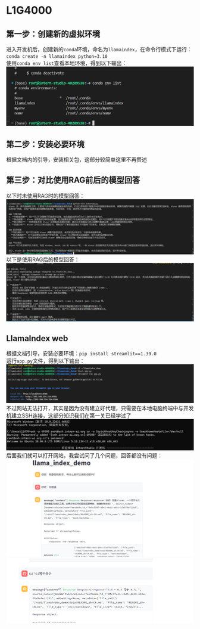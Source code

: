 # L1G4000 #
## 第一步：创建新的虚拟环境 ##
进入开发机后，创建新的`conda`环境，命名为`llamaindex`，在命令行模式下运行：        
`conda create -n llamaindex python=3.10`           
使用`conda env list`查看本地环境，得到以下输出：              
![image](https://github.com/gaoyukang33/L1G4000/blob/main/IMG/a937d1abb477b884950cf4a917770a3.png)                         
## 第二步：安装必要环境 ##
根据文档内的引导，安装相关包，这部分较简单这里不再赘述        
## 第三步：对比使用RAG前后的模型回答 ##
以下时未使用RAG时的模型回答：          
![image](https://github.com/gaoyukang33/L1G4000/blob/main/IMG/850c0f4ec36631607a22a5d13aed5fa.png)                  
以下是使用RAG后的模型回答：      
![image](https://github.com/gaoyukang33/L1G4000/blob/main/IMG/0fab0f6d874edce1f4d7d0b692d67ba.png)          
## LlamaIndex web ##
根据文档引导，安装必要环境：`pip install streamlit==1.39.0`         
运行`app.py`文件，得到以下输出：              
![image](https://github.com/gaoyukang33/L1G4000/blob/main/IMG/3ab76134be4ea54589d814463bc309d.png)          
不过网站无法打开，其实是因为没有建立好代理，只需要在本地电脑终端中与开发机建立SSH连接，这部分知识我们在第一关已经学过了
![image](https://github.com/gaoyukang33/L1G4000/blob/main/IMG/1a76b585e3747de2a1351b8dbb83166.png)         
后面我们就可以打开网站，我尝试问了几个问题，回答都没有问题：       
![image](https://github.com/gaoyukang33/L1G4000/blob/main/IMG/4e3828a7b273b5e82c0793ce34a1278.png)          
![image](https://github.com/gaoyukang33/L1G4000/blob/main/IMG/682ac35070181ca89446bc69d33724e.png)              
 
